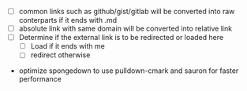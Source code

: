 
- [ ] common links such as github/gist/gitlab will be converted into raw conterparts if it ends with .md
- [ ] absolute link with same domain will be converted into relative link
- [ ] Determine if the external link is to be redirected or loaded here
   - [ ] Load if it ends with me
   - [ ] redirect otherwise
- optimize spongedown to use pulldown-cmark and sauron for faster performance
